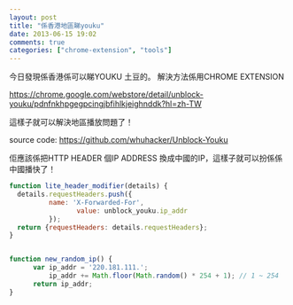 ```yaml
---
layout: post
title: "係香港地區睇youku"
date: 2013-06-15 19:02
comments: true
categories: ["chrome-extension", "tools"]
---
```


今日發現係香港係可以睇YOUKU 土豆的。
解決方法係用CHROME EXTENSION

https://chrome.google.com/webstore/detail/unblock-youku/pdnfnkhpgegpcingjbfihlkjeighnddk?hl=zh-TW

這樣子就可以解決地區播放問題了！

source code:
https://github.com/whuhacker/Unblock-Youku

佢應該係把HTTP HEADER 個IP ADDRESS 換成中國的IP，這樣子就可以扮係係中國播快了！

``` javascript Modify X-Forwarded-For HTTP header https://github.com/whuhacker/Unblock-Youku/blob/master/chrome/header.js github link
function lite_header_modifier(details) {
  details.requestHeaders.push({
          name: 'X-Forwarded-For',
                 value: unblock_youku.ip_addr
          });
  return {requestHeaders: details.requestHeaders};
}
```


``` javascript Using China IP prefix https://github.com/whuhacker/Unblock-Youku/blob/master/shared/tools.js github link

function new_random_ip() {
      var ip_addr = '220.181.111.';
          ip_addr += Math.floor(Math.random() * 254 + 1); // 1 ~ 254
      return ip_addr;
}

```

